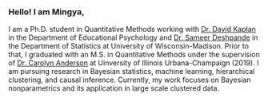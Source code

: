 ### Hello! I am Mingya,
I am a Ph.D. student in Quantitative Methods working with [Dr. David Kaplan](https://edpsych.education.wisc.edu/fac-staff/kaplan-david/) in the Department of Educational Psychology and [Dr. Sameer Deshpande](https://skdeshpande91.github.io/) in the Department of Statistics at University of Wisconsin-Madison. Prior to that, I graduated with an M.S. in Quantitative Methods under the supervision of [Dr. Carolyn Anderson](https://stat.illinois.edu/directory/profile/cja) at Uinversity of Illinois Urbana-Champaign (2019). 
I am pursuing research in Bayesian statistics, machine learning, hierarchical clustering, and causal inference. Currently, my work focuses on Bayesian nonparametrics and its application in large scale clustered data. 


<!--
**mhuang233/mhuang233** is a ✨ _special_ ✨ repository because its `README.md` (this file) appears on your GitHub profile.

Here are some ideas to get you started:

- 🔭 I’m currently working on ...
- 🌱 I’m currently learning ...
- 👯 I’m looking to collaborate on ...
- 🤔 I’m looking for help with ...
- 💬 Ask me about ...
- 📫 How to reach me: ...
- 😄 Pronouns: ...
- ⚡ Fun fact: ...
-->
